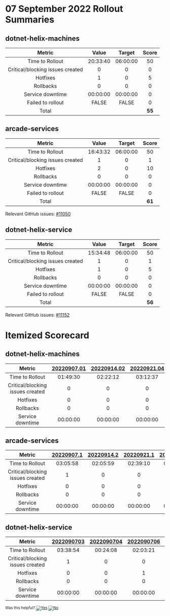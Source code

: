 # 07 September 2022 Rollout Summaries

## dotnet-helix-machines

|              Metric              |   Value  |  Target  |   Score   |
|:--------------------------------:|:--------:|:--------:|:---------:|
| Time to Rollout                  | 20:33:40 | 06:00:00 |     50     |
| Critical/blocking issues created |     0    |    0     |     0     |
| Hotfixes                         |     1    |    0     |     5     |
| Rollbacks                        |     0    |    0     |     0     |
| Service downtime                 | 00:00:00 | 00:00:00 |     0     |
| Failed to rollout                |   FALSE  |   FALSE  |     0     |
| Total                            |          |          |   **55**   |


## arcade-services

|              Metric              |   Value  |  Target  |   Score   |
|:--------------------------------:|:--------:|:--------:|:---------:|
| Time to Rollout                  | 16:43:32 | 06:00:00 |     50     |
| Critical/blocking issues created |     1    |    0     |     1     |
| Hotfixes                         |     2    |    0     |     10     |
| Rollbacks                        |     0    |    0     |     0     |
| Service downtime                 | 00:00:00 | 00:00:00 |     0     |
| Failed to rollout                |   FALSE  |   FALSE  |     0     |
| Total                            |          |          |   **61**   |

Relevant GitHub issues: [#11050](https://github.com/dotnet/arcade/issues/11050)
## dotnet-helix-service

|              Metric              |   Value  |  Target  |   Score   |
|:--------------------------------:|:--------:|:--------:|:---------:|
| Time to Rollout                  | 15:34:48 | 06:00:00 |     50     |
| Critical/blocking issues created |     1    |    0     |     1     |
| Hotfixes                         |     1    |    0     |     5     |
| Rollbacks                        |     0    |    0     |     0     |
| Service downtime                 | 00:00:00 | 00:00:00 |     0     |
| Failed to rollout                |   FALSE  |   FALSE  |     0     |
| Total                            |          |          |   **56**   |

Relevant GitHub issues: [#11152](https://github.com/dotnet/arcade/issues/11152)
# Itemized Scorecard

## dotnet-helix-machines

| Metric | [20220907.01](https://dev.azure.com/dnceng/7ea9116e-9fac-403d-b258-b31fcf1bb293/_build/results?buildId=1985944) | [20220914.02](https://dev.azure.com/dnceng/7ea9116e-9fac-403d-b258-b31fcf1bb293/_build/results?buildId=1992938) | [20220921.04](https://dev.azure.com/dnceng/7ea9116e-9fac-403d-b258-b31fcf1bb293/_build/results?buildId=2000111) | [20220928.02](https://dev.azure.com/dnceng/7ea9116e-9fac-403d-b258-b31fcf1bb293/_build/results?buildId=2006236) | [20220928.07](https://dev.azure.com/dnceng/7ea9116e-9fac-403d-b258-b31fcf1bb293/_build/results?buildId=2006538) | [20221005.01](https://dev.azure.com/dnceng/7ea9116e-9fac-403d-b258-b31fcf1bb293/_build/results?buildId=2012304) |
|:-----:|:-----:|:-----:|:-----:|:-----:|:-----:|:-----:|
| Time to Rollout | 01:49:30 | 02:22:12 | 03:12:37 | 04:28:33 | 03:03:21 | 05:37:27 |
| Critical/blocking issues created | 0 | 0 | 0 | 0 | 0 | 0 |
| Hotfixes | 0 | 0 | 0 | 0 | 1 | 0 |
| Rollbacks | 0 | 0 | 0 | 0 | 0 | 0 |
| Service downtime | 00:00:00 | 00:00:00 | 00:00:00 | 00:00:00 | 00:00:00 | 00:00:00 |


## arcade-services

| Metric | [20220907.1](https://dev.azure.com/dnceng/7ea9116e-9fac-403d-b258-b31fcf1bb293/_build/results?buildId=1986450) | [20220914.2](https://dev.azure.com/dnceng/7ea9116e-9fac-403d-b258-b31fcf1bb293/_build/results?buildId=1993059) | [20220921.1](https://dev.azure.com/dnceng/7ea9116e-9fac-403d-b258-b31fcf1bb293/_build/results?buildId=2000181) | [20220928.2](https://dev.azure.com/dnceng/7ea9116e-9fac-403d-b258-b31fcf1bb293/_build/results?buildId=2006329) | [20220928.3](https://dev.azure.com/dnceng/7ea9116e-9fac-403d-b258-b31fcf1bb293/_build/results?buildId=2006775) | [20220929.3](https://dev.azure.com/dnceng/7ea9116e-9fac-403d-b258-b31fcf1bb293/_build/results?buildId=2007780) | [20221005.1](https://dev.azure.com/dnceng/7ea9116e-9fac-403d-b258-b31fcf1bb293/_build/results?buildId=2012398) |
|:-----:|:-----:|:-----:|:-----:|:-----:|:-----:|:-----:|:-----:|
| Time to Rollout | 03:05:58 | 02:05:59 | 02:39:10 | 02:06:25 | 02:08:00 | 02:06:53 | 02:31:07 |
| Critical/blocking issues created | 1 | 0 | 0 | 0 | 0 | 0 | 0 |
| Hotfixes | 0 | 0 | 0 | 0 | 1 | 1 | 0 |
| Rollbacks | 0 | 0 | 0 | 0 | 0 | 0 | 0 |
| Service downtime | 00:00:00 | 00:00:00 | 00:00:00 | 00:00:00 | 00:00:00 | 00:00:00 | 00:00:00 |


## dotnet-helix-service

| Metric | [2022090703](https://dev.azure.com/dnceng/7ea9116e-9fac-403d-b258-b31fcf1bb293/_build/results?buildId=1986433) | [2022090704](https://dev.azure.com/dnceng/7ea9116e-9fac-403d-b258-b31fcf1bb293/_build/results?buildId=1986673) | [2022090706](https://dev.azure.com/dnceng/7ea9116e-9fac-403d-b258-b31fcf1bb293/_build/results?buildId=1986730) | [2022091401](https://dev.azure.com/dnceng/7ea9116e-9fac-403d-b258-b31fcf1bb293/_build/results?buildId=1992921) | [2022092102](https://dev.azure.com/dnceng/7ea9116e-9fac-403d-b258-b31fcf1bb293/_build/results?buildId=2000178) | [2022092806](https://dev.azure.com/dnceng/7ea9116e-9fac-403d-b258-b31fcf1bb293/_build/results?buildId=2006324) | [2022100501](https://dev.azure.com/dnceng/7ea9116e-9fac-403d-b258-b31fcf1bb293/_build/results?buildId=2012399) |
|:-----:|:-----:|:-----:|:-----:|:-----:|:-----:|:-----:|:-----:|
| Time to Rollout | 03:38:54 | 00:24:08 | 02:03:21 | 02:22:52 | 02:25:24 | 02:22:53 | 02:17:16 |
| Critical/blocking issues created | 1 | 0 | 0 | 0 | 0 | 0 | 0 |
| Hotfixes | 0 | 0 | 1 | 0 | 0 | 0 | 0 |
| Rollbacks | 0 | 0 | 0 | 0 | 0 | 0 | 0 |
| Service downtime | 00:00:00 | 00:00:00 | 00:00:00 | 00:00:00 | 00:00:00 | 00:00:00 | 00:00:00 |



<!-- Begin Generated Content: Doc Feedback -->
<sub>Was this helpful? [![Yes](https://helix.dot.net/f/ip/5?p=Documentation%5CTeamProcess%5CRollout-Scorecards%5CScorecard_2022-09-07.md)](https://helix.dot.net/f/p/5?p=Documentation%5CTeamProcess%5CRollout-Scorecards%5CScorecard_2022-09-07.md) [![No](https://helix.dot.net/f/in)](https://helix.dot.net/f/n/5?p=Documentation%5CTeamProcess%5CRollout-Scorecards%5CScorecard_2022-09-07.md)</sub>
<!-- End Generated Content-->
